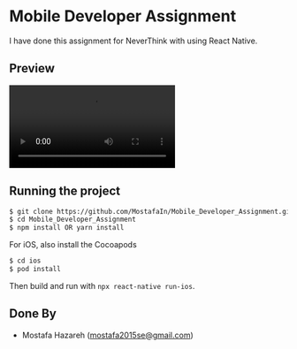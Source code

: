 # Mobile Developer Assignment

I have done this assignment for NeverThink with using React Native.

## Preview
![preview](ScreenRecording.mov)


## Running the project


```sh
$ git clone https://github.com/MostafaIn/Mobile_Developer_Assignment.git
$ cd Mobile_Developer_Assignment
$ npm install OR yarn install
```

For iOS, also install the Cocoapods

```sh
$ cd ios
$ pod install
```

Then build and run with `npx react-native run-ios`.


## Done By
- Mostafa Hazareh (mostafa2015se@gmail.com)